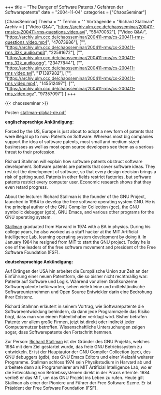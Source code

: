 +++
title = "The Danger of Software Patents / Gefahren der Softwarepatente"
date = "2004-11-04"
categories = ["ChaosSeminar"]

[ChaosSeminar]
Thema = ""
Termin = ""
Vortragende = "Richard Stallman"
Archiv = [
	["Video Q&A:", "https://archiv.ulm.ccc.de/chaosseminar/200411-rms/cs-200411-rms-questions_video.avi", "55470052"],
	["Video Q&A:", "https://archiv.ulm.ccc.de/chaosseminar/200411-rms/cs-200411-rms-questions_video.mp4", "47073986"],
	["", "https://archiv.ulm.ccc.de/chaosseminar/200411-rms/cs-200411-rms_32k_audio.mp3", "22581672"],
	["", "https://archiv.ulm.ccc.de/chaosseminar/200411-rms/cs-200411-rms_32k_audio.ogg", "23477844"],
	["", "https://archiv.ulm.ccc.de/chaosseminar/200411-rms/cs-200411-rms_video.avi", "171397982"],
	["", "https://archiv.ulm.ccc.de/chaosseminar/200411-rms/cs-200411-rms_video.mp4", "145512497"],
	["", "https://archiv.ulm.ccc.de/chaosseminar/200411-rms/cs-200411-rms_video.ogv", "97357097"]
	]
+++

{{< chaosseminar >}}

Poster: [stallman-plakat-de.pdf](stallman-plakat-de.pdf)

**englischsprachige Ankündigung:**

Forced by the US, Europe is just about to adopt a new form of patents that were illegal up to now: Patents on Software. Whereas most big companies support the idea of software patents, most small and medium sized businesses as well as most open source developers see them as a serious threat to their profession.

Richard Stallman will explain how software patents obstruct software development. Software patents are patents that cover software ideas. They restrict the development of software, so that every design decision brings a risk of getting sued. Patents in other fields restrict factories, but software patents restrict every computer user. Economic research shows that they even retard progress.

About the lecturer:
Richard Stallman is the founder of the GNU Project, launched in 1984 to develop the free software operating system GNU. He is the principal author of the GNU Compiler Collection (gcc), the GNU symbolic debugger (gdb), GNU Emacs, and various other programs for the GNU operating system.

[Stallman](http://stallman.org/) graduated from Harvard in 1974 with a BA in physics. During his college years, he also worked as a staff hacker at the MIT Artificial Intelligence Lab, learning operating system development by doing it. In January 1984 he resigned from MIT to start the GNU project. Today he is one of the leaders of the free software movement and president of the Free Software Foundation (FSF).

**deutschsprachige Ankündigung:**

Auf Drängen der USA hin arbeitet die Europäische Union zur Zeit an der Einführung einer neuen Patentform, die so bisher nicht rechtmäßig war: Patente auf Software und Logik. Während vor allem Großkonzerne Softwarepatente befürworten, sehen viele kleine und mittelständische Softwareunternehmen und Open Source Entwickler darin eine Bedrohung ihrer Existenz.

Richard Stallman erläutert in seinem Vortrag, wie Softwarepatente die Softwareentwicklung behindern, da dann jede Programmzeile das Risiko birgt, dass man von einem Patentinhaber verklagt wird. Bisher betrafen Patente vor allem große Firmen, jetzt ist direkt oder indirekt jeder Computernutzer betroffen. Wissenschaftliche Untersuchungen zeigen sogar, dass Softwarepatente den Fortschritt hemmen.

Zur Person:
[Richard Stallman](http://www.stallman.org/) ist der Gründer des GNU Projekts, welches 1984 mit dem Ziel gestartet wurde, das freie GNU Betriebssystem zu entwickeln. Er ist der Hauptautor der GNU Compiler Collection (gcc), des GNU debuggers (gdb), des GNU Emacs Editors und einer Vielzahl weiterer Programme. Stallman schloss 1974 sein Physikstudium in Harvard ab und arbeitete dann als Programmierer am MIT Artificial Intelligence Lab, wo er die Entwicklung von Betriebssystemen direkt in der Praxis erlernte. 1984 verließ er das MIT, um das GNU Projekt ins Leben zu rufen. Heute gilt Stallman als einer der Pioniere und Führer der Free Software Szene. Er ist Präsident der Free Software Foundation (FSF). 
